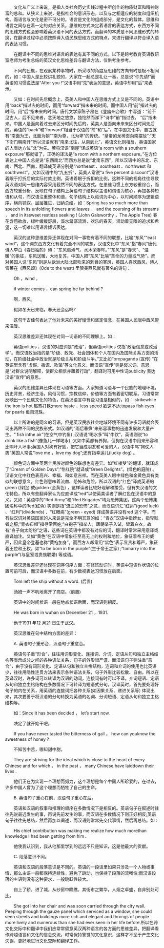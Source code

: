 　　文化从广义上来说，是指人类社会历史实践过程中所创作的物质财富和精神财富的总和。从狭义上来说，是指社会的意识形态，以及与之相适应的制度和组织机构。而语言与文化是密不可分的。语言是文化的组成部分，是文化的载体。思维和语言之间存在着一定的对应关系，思维的方式决定着语言的表达方式，东西方不同的思维方式也会影响着英汉语不同的表达方式。而翻译的本质是不同思维形式的转换，在翻译过程中必须按照译入语民族思维方式的特点，来进行翻译以符合译入语的表达习惯。

　　在翻译中不同的思维对语言的表达有其不同的方式。以下是跨考教育英语教研室老师为考生总结的英汉文化思维差异与翻译方法，仅供考生参考。

　　不同的民族，在观察某种事物时，所采取的角度及思维的方向有时是极不相同的，如：中国人是比较讲礼貌的，大家在一起总是礼让一番，总是说“你先请!”而英语的习惯说法是“After you !”汉语中用“先”表达的意思，英语中却用“后”来表示。

　　又如：在时间先后概念上，英美人和中国人在思维方式上又是不同的。英语中用“back”指过去的时间，而用“forward”指未来的时间。而中国人用“前”指过去的时间，用“后”指未来的时间。唐代文学家陈子昂在《登幽州台歌》中写道：“前不见古人，后不见来者，念天地之悠悠，独怆然而涕下”诗中“前”指过去， “后”指未来。中国人是面向着过去来区分时间先后的，英美人是面向未来来区分时间先后的。英语的“back”和“forward”相当于汉语的“前”和“后”。在中国文化中，自古就有“南面为王，北面为朝”“南为尊，北为卑”的传统。“皇帝的龙椅面向南摆放”;“天下衙门朝南开”所以汉语就有“南来北往，从南到北”，英语文化则相反，英语国家的人表达方位“北”为先。若将汉语“南屋”译成英语“a room with a southern exposure”那就错了，正确的译法是“a room with a northern exposure。”在方位表达上中国人总是说“东西南北”而西方总是说“北南东西”，所以汉语中的东北、东南、西北、西南，翻译成英语分别是“northeast 、southeast 、northwest 和southwest”。又如汉语中的“九五折”，英美人常说“a five percent discount”汉语着眼于打折后的实际付款比例，英语着眼于折扣的比例，这种不同的视角往往导致英汉语对同一思维内容采用截然不同的表达方式。在思维习惯上东方较重综合，而西方较重分析，反映在句子结构上英语句子结构以主语和谓语为核心，再加各种短语和从句，而汉语注重整体和谐，句子结构上以动词为中心，以时间顺序为逻辑语序，横向铺叙，层层推进，归纳总结。如：Spring has so much more than speech in its unfolding flowers and leaves ， and the coursing of its streams ， and in itssweet restless seeking ! (John Galsworthy ，The Apple Tree) 春花含苞欲放，绿叶缓缓舒展，溪水潺潺流淌，欢乐的春天，涌动着无限的追求和希望，这一切难以用语言倾诉表达。

　　英汉的这种思维差异还体现在对同一事物有着不同的联想，比喻“东风”“east wind”，这个词东西方文化有着完全不同的联想，汉语文化中“东风”指“春风”唐代诗人李白《春日独酌》诗：“东风扇淑气，水木荣春晖。”“东风”是“春天”、“温暖”的象征，东风送暖，大地复苏，中国人把“东风”比喻“革命的力量或气势”。而对英国人说“东风”则是从欧洲大陆北部吹来的刺骨的寒风，英国人喜欢西风，诗人雪莱在《西风颂》(Ode to the west) 里赞美西风就有著名的诗句：

　　Oh ，wind ，

　　if winter comes ，can spring be far behind ?

　　啊，西风，

　　假如冬天已来临，春天还会远吗?

　　这句千古佳句表达了他对未来的美好憧憬和坚定信念，在英国人民眼中西风带来温暖。

　　英汉思维差异还体现在对同一词语的不同理解上。如：

　　英语politics ，汉语的对应词是“政治”，但英语politics 仅指“政治信念或政治学”。而汉语政治指的是“阶级、政党、社会团体和个人在国内及国际关系方面的活动，在阶级社会中政治就是阶级关系和阶级斗争。”又比如“propaganda (宣传) ”在英语里含有“虚假、撒谎、欺骗”等文化意义，而汉语“宣传”则是褒义词，意思是“对群众说明解释，使群众相信并跟着行动”，翻译时可用中性词publicity 表达汉语“宣传”的意思。

　　英汉的思维差异还体现在习语等方面。大家知道习语与一个民族的地理环境，历史背景，经济生活，风俗习惯，宗教信仰，价值等方面有着密切联系。习语常常反映出一个民族文化的特色，在英汉语言中有些习语是相似的，如： strikewhile the iron is hot 趁热打铁;more haste ，less speed 欲速不达;topass fish eyes for pearls 鱼目混珠。

　　以上所讲的是同义的习语，但是英汉民族社会地域环境不同有许多习语就会表现出两种不同的民族形式。如汉语的“雨后春笋”来形容事物的迅速发展和大量产生。“ fish inthe air”(在空气中钓鱼) ;汉语说“喝水多”叫“牛饮”，英语则说“to drink like a fish”(像鱼儿一样喝水) ;又如中英都有养狗，但狗在汉语中用来形容和比喻坏人坏事;英国人对狗有好感，把它当成朋友和可爱的人，汉语中骂“狗仗人势”英国人常说“love me ，love my dog”;还有指幸运儿(lucky dog) 。

　　颜色词方面中英两个民族对颜色的联想也有差异。如“红楼梦”的翻译，就译成了“Dream of Golden Days”;“怡红院”就译成“Green Delights”。(绿色的庭院) 。汉语文化中红色表高兴、幸福、和如意吉祥。而在英美人眼中绿色和金黄色具有类似的联想意义，红色则意味着流血、恐怖和危险。所以汉语的“红色”译成英语的green (绿色) 或golden (金黄色) ，这样读者比较好理解和接受，但有失汉语的文化特色，所以有些翻译家认为应直译成“red”以使英美读者了解红色在汉语中的意义。又如：英语中的“Red Army”和“Red Brigades”均为恐怖集团，这两个恐怖集团名称中的Red(红色) 实则是指“流血的恐怖”之意，而汉语词汇“红运”(good luck) 、“红利”(dividends) 、“红眼病”(green - eyed) 译成英语并没有red 这个字。而有些汉词对英语国家的人来说是完全不明其意的如：“青衣”汉语中指婢女，指卑贱者之服;“青衣布帽”指寻常百姓;“白袍子”指举人，唐朝举子入试，皆着白衣，故有“白子向太纷纷”之语，这些词在英语中都没有对应的词，翻译时常常采用意译或直译加注。又如“黄色”在汉语中常象征至高无上的权利和地位，象征着帝王的威严，因此皇帝登基也称“黄袍加身”。而西方人却常用“紫色”表示显贵和尊严，象征着王位和王权。如“to be born in the purple”(生于帝王之家) ;“tomarry into the purple”(与皇室或贵族联婚) 等成语。

　　英汉思维差异还体现在词序句序方面：在修饰动词时，英语中短语作状语的位置可前可后，而汉语中多数在前，有少数视表达习惯放在后面。

　　Tom left the ship without a word. (后置)

　　汤姆一声不吭地离开了商店。(前置)

　　英语中的时间状语一般在地点状语后面，而汉语则相反。

　　He was born in wuhan on December 21 ，1931.

　　他于1931 年12 月21 日生于武汉。

　　英汉思维在句中结构方面的差异：

　　A. 英语句子重形合，汉语句子重意合。

　　英语句子重“形合”，往往用词形变化、连接词、介词、定语从句和独立主格结构等表示成分之间的各种语法关系，句子的外形很严谨，而汉语句子则注重“意合”，由于没有词形变化、定语从句和独立主格结构，连词和介词的使用也比英语少，往往用隐性连贯方法来表示各种语法关系，句子外形比较松散、自由。所以在英译汉时，许多词可以转译为汉语的动词，连接词有时可以不译，介词短语、定语从句和独立主格结构在多数情况下可转译为短语式分句。汉译英时，首先要处理好句子的内在关系，用英语的连接词把各种关系(如因果关系、递进关系等) 体现出来，其次要善于将汉语的分句转换为英语的名词、分词短语、定语从句和独立主格结构等。

　　如：Since it has been decided ， let’s start now.

　　决定了就开始干吧。

　　If you have never tasted the bitterness of gall ， how can youknow the sweetness of honey ?

　　不知苦中苦，哪知甜中甜。

　　They are striving for the ideal which is close to the heart of every Chinese and for which ， in the past ， many Chinese have laiddown their lives .

　　他们正在为实现一个理想而努力，这个理想是每个中国人所珍爱的，在过去，许多中国人曾为了这个理想而牺牲了自己的生命。

　　B. 英语句子重心在前，汉语句子重心在后。

　　英语和汉语的叙事和推理的顺序在多数情况下是相反的。英语句子在叙述时往往先说最近发生的事，再说先前发生的事，而汉语在多数情况下则正好相反;英语句子往往先总结，然后再加以阐述，而汉语则常常先交代事情，然后再总结。如：

　　His chief contribution was making me realize how much morethan knowledge I had been getting from him .

　　他使我认识到，我从他那里学到的远远不只是知识，这是他最大的贡献。

　　C. 段落意识不同。

　　英语和汉语的段落意识是不同的。英语的一段话里如果只涉及一个人物或事情，那么主语一般都保持连续性，避免了跳动，也保持了段落的流畅性;而汉语段落的主语则没有这种要求，一般跳跃性较大。

　　自上了轿，进了城，从纱窗中瞧瞧，其街市之繁华，人烟之卓盛，自非别处可比。

　　She got into her chair and was soon carried through the city wall. Peeping through the gauze panel which serviced as a window, she could seen streets and buildings more rich and elegant and throngs of people more lively and numerous than she had ever seen in her life before.所以在跨文化交际中和翻译中我们应常常留意英汉两种语言的各方面的思维差异，把翻译看作跨越语言和文化的信息交流，时常保持警觉的文化意识，这样才不至于产生文化失误，更好地进行文化交际和翻译工作。